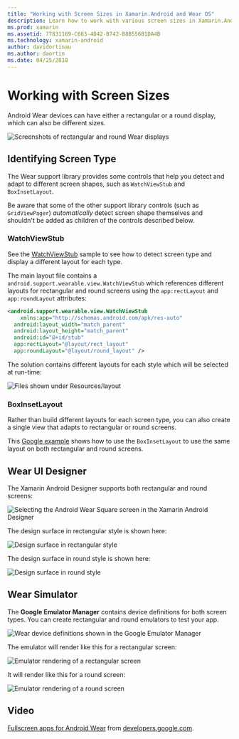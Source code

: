 ```yaml
---
title: "Working with Screen Sizes in Xamarin.Android and Wear OS"
description: Learn how to work with various screen sizes in Xamarin.Android and Wear OS.
ms.prod: xamarin
ms.assetid: 77831169-C663-4D42-B742-B8B556B1DA4B
ms.technology: xamarin-android
author: davidortinau
ms.author: daortin
ms.date: 04/25/2018
---
```


# Working with Screen Sizes

Android Wear devices can have either a rectangular or a round display,
which can also be different sizes.

![Screenshots of rectangular and round Wear displays](screen-sizes-images/moyeu-wear.png)

## Identifying Screen Type

The Wear support library provides some controls that help you detect
and adapt to different screen shapes, such as `WatchViewStub` and
`BoxInsetLayout`.

Be aware that some of the other support library controls (such as
`GridViewPager`) *automatically* detect screen shape themselves and
shouldn't be added as children of the controls described below.

### WatchViewStub

See the
[WatchViewStub](/samples/xamarin/monodroid-samples/wear-watchviewstub) sample to see how to detect
screen type and display a different layout for each type.

The main layout file contains a
`android.support.wearable.view.WatchViewStub` which references
different layouts for rectangular and round screens using the
`app:rectLayout` and `app:roundLayout` attributes:

```xml
<android.support.wearable.view.WatchViewStub
    xmlns:app="http://schemas.android.com/apk/res-auto"
  android:layout_width="match_parent"
  android:layout_height="match_parent"
  android:id="@+id/stub"
  app:rectLayout="@layout/rect_layout"
  app:roundLayout="@layout/round_layout" />
```

The solution contains different layouts for each style which will be
selected at run-time:

![Files shown under Resources/layout](screen-sizes-images/solution.png)

### BoxInsetLayout

Rather than build different layouts for each screen type, you can also
create a single view that adapts to rectangular or round screens.

This
[Google example](https://developer.android.com/training/wearables/ui/layouts.html#same-layout)
shows how to use the `BoxInsetLayout` to use the same layout on both
rectangular and round screens.

## Wear UI Designer

The Xamarin Android Designer supports both rectangular and round
screens:

![Selecting the Android Wear Square screen in the Xamarin Android Designer](screen-sizes-images/design-screen-type.png)

The design surface in rectangular style is shown here:

![Design surface in rectangular style](screen-sizes-images/design-rect.png) 

The design surface in round style is shown here:

![Design surface in round style](screen-sizes-images/design-round.png)

## Wear Simulator

The **Google Emulator Manager** contains device definitions for both
screen types. You can create rectangular and round emulators to test
your app.

![Wear device definitions shown in the Google Emulator Manager](screen-sizes-images/emulator-devices.png)

The emulator will render like this for a rectangular screen:

![Emulator rendering of a rectangular screen](screen-sizes-images/recipe-2.png) 

It will render like this for a round screen:

![Emulator rendering of a round screen](screen-sizes-images/recipe-2-round.png)

## Video

[Fullscreen apps for Android Wear](https://www.youtube.com/watch?v=naf_WbtFAlY) from
[developers.google.com](https://www.youtube.com/channel/UC_x5XG1OV2P6uZZ5FSM9Ttw).